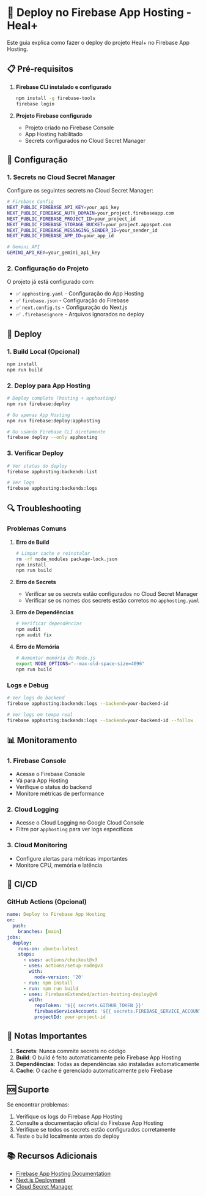 # 🚀 Deploy no Firebase App Hosting - Heal+

Este guia explica como fazer o deploy do projeto Heal+ no Firebase App Hosting.

## 📋 Pré-requisitos

1. **Firebase CLI instalado e configurado**
   ```bash
   npm install -g firebase-tools
   firebase login
   ```

2. **Projeto Firebase configurado**
   - Projeto criado no Firebase Console
   - App Hosting habilitado
   - Secrets configurados no Cloud Secret Manager

## 🔧 Configuração

### 1. Secrets no Cloud Secret Manager

Configure os seguintes secrets no Cloud Secret Manager:

```bash
# Firebase Config
NEXT_PUBLIC_FIREBASE_API_KEY=your_api_key
NEXT_PUBLIC_FIREBASE_AUTH_DOMAIN=your_project.firebaseapp.com
NEXT_PUBLIC_FIREBASE_PROJECT_ID=your_project_id
NEXT_PUBLIC_FIREBASE_STORAGE_BUCKET=your_project.appspot.com
NEXT_PUBLIC_FIREBASE_MESSAGING_SENDER_ID=your_sender_id
NEXT_PUBLIC_FIREBASE_APP_ID=your_app_id

# Gemini API
GEMINI_API_KEY=your_gemini_api_key
```

### 2. Configuração do Projeto

O projeto já está configurado com:
- ✅ `apphosting.yaml` - Configuração do App Hosting
- ✅ `firebase.json` - Configuração do Firebase
- ✅ `next.config.ts` - Configuração do Next.js
- ✅ `.firebaseignore` - Arquivos ignorados no deploy

## 🚀 Deploy

### 1. Build Local (Opcional)
```bash
npm install
npm run build
```

### 2. Deploy para App Hosting
```bash
# Deploy completo (hosting + apphosting)
npm run firebase:deploy

# Ou apenas App Hosting
npm run firebase:deploy:apphosting

# Ou usando Firebase CLI diretamente
firebase deploy --only apphosting
```

### 3. Verificar Deploy
```bash
# Ver status do deploy
firebase apphosting:backends:list

# Ver logs
firebase apphosting:backends:logs
```

## 🔍 Troubleshooting

### Problemas Comuns

1. **Erro de Build**
   ```bash
   # Limpar cache e reinstalar
   rm -rf node_modules package-lock.json
   npm install
   npm run build
   ```

2. **Erro de Secrets**
   - Verificar se os secrets estão configurados no Cloud Secret Manager
   - Verificar se os nomes dos secrets estão corretos no `apphosting.yaml`

3. **Erro de Dependências**
   ```bash
   # Verificar dependências
   npm audit
   npm audit fix
   ```

4. **Erro de Memória**
   ```bash
   # Aumentar memória do Node.js
   export NODE_OPTIONS="--max-old-space-size=4096"
   npm run build
   ```

### Logs e Debug

```bash
# Ver logs do backend
firebase apphosting:backends:logs --backend=your-backend-id

# Ver logs em tempo real
firebase apphosting:backends:logs --backend=your-backend-id --follow
```

## 📊 Monitoramento

### 1. Firebase Console
- Acesse o Firebase Console
- Vá para App Hosting
- Verifique o status do backend
- Monitore métricas de performance

### 2. Cloud Logging
- Acesse o Cloud Logging no Google Cloud Console
- Filtre por `apphosting` para ver logs específicos

### 3. Cloud Monitoring
- Configure alertas para métricas importantes
- Monitore CPU, memória e latência

## 🔄 CI/CD

### GitHub Actions (Opcional)

```yaml
name: Deploy to Firebase App Hosting
on:
  push:
    branches: [main]
jobs:
  deploy:
    runs-on: ubuntu-latest
    steps:
      - uses: actions/checkout@v3
      - uses: actions/setup-node@v3
        with:
          node-version: '20'
      - run: npm install
      - run: npm run build
      - uses: FirebaseExtended/action-hosting-deploy@v0
        with:
          repoToken: '${{ secrets.GITHUB_TOKEN }}'
          firebaseServiceAccount: '${{ secrets.FIREBASE_SERVICE_ACCOUNT }}'
          projectId: your-project-id
```

## 📝 Notas Importantes

1. **Secrets**: Nunca commite secrets no código
2. **Build**: O build é feito automaticamente pelo Firebase App Hosting
3. **Dependências**: Todas as dependências são instaladas automaticamente
4. **Cache**: O cache é gerenciado automaticamente pelo Firebase

## 🆘 Suporte

Se encontrar problemas:

1. Verifique os logs do Firebase App Hosting
2. Consulte a documentação oficial do Firebase App Hosting
3. Verifique se todos os secrets estão configurados corretamente
4. Teste o build localmente antes do deploy

## 📚 Recursos Adicionais

- [Firebase App Hosting Documentation](https://firebase.google.com/docs/app-hosting)
- [Next.js Deployment](https://nextjs.org/docs/deployment)
- [Cloud Secret Manager](https://cloud.google.com/secret-manager)
